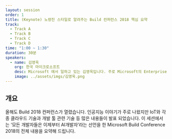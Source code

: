 ```yaml
---
layout: session
order: 1
title: (Keynote) 노량진 스타일로 알려주는 Build 컨퍼런스 2018 핵심 요약
track:
  - Track A
  - Track B
  - Track C
  - Track D
time: "1:00 ~ 1:30"
duration: 30분
speakers:
  - name: 김영욱
    org: 한국 마이크로소프트
    desc: Microsoft 에서 일하고 있는 김영욱입니다. 주로 Microsoft의 Enterprise IoT와 Windows 10을 주 업무로 하고 있습니다. 전쟁사를 취미로 해서 최근에 개인저서인 'War of IT'를 출간했습니다. 전쟁사와 IT업체들의 트랜드를 엮어서 이야기하고 있습니다.
    image: ../assets/imgs/김영욱.png
---
```


## 개요
올해도 Build 2018 컨퍼런스가 열렸습니다. 인공지능 이야기가 주로 나왔지만 IoT와 각종 클라우드 기술과 개발 툴 관련 기술 등 많은 내용들이 발표 되었습니다. 이 세션에서는 ‘모든 개발자들은 이제부터 AI개발자’라는 선언을 한 Microsoft Build Conference 2018의 전체 내용을 요약해 드립니다.
